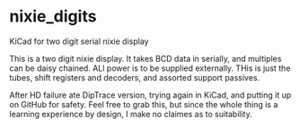 # nixie_digits
KiCad for two digit serial nixie display

This is a two digit nixie display. It takes BCD data in serially, and multiples can be daisy chained. ALl power is to be supplied 
externally. THis is just the tubes, shift registers and decoders, and assorted support passives.

After HD failure ate DipTrace version, trying again in KiCad, and putting it up on GitHub for safety. Feel free to grab this, but 
since the whole thing is a learning experience by design, I make no claimes as to suitability.
